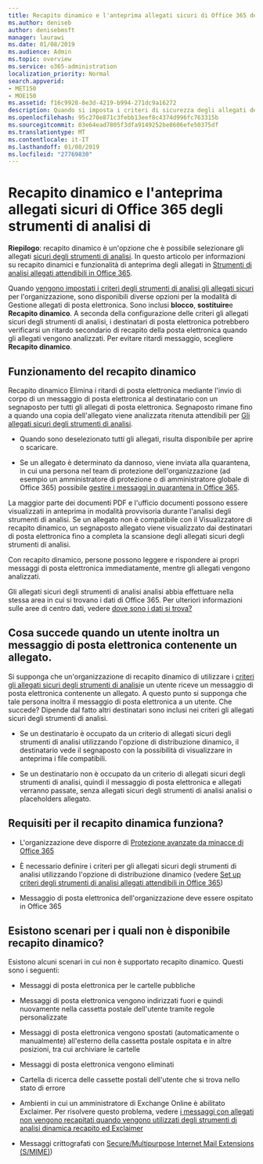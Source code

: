 ```yaml
---
title: Recapito dinamico e l'anteprima allegati sicuri di Office 365 degli strumenti di analisi di
ms.author: deniseb
author: denisebmsft
manager: laurawi
ms.date: 01/08/2019
ms.audience: Admin
ms.topic: overview
ms.service: o365-administration
localization_priority: Normal
search.appverid:
- MET150
- MOE150
ms.assetid: f16c9928-8e3d-4219-b994-271dc9a16272
description: Quando si imposta i criteri di sicurezza degli allegati degli strumenti di analisi, si sceglie recapito dinamico per evitare ritardi messaggio e consentire agli utenti di visualizzare in anteprima degli allegati che vengono analizzati.
ms.openlocfilehash: 95c270e871c3febb13eef8c4374d996fc763315b
ms.sourcegitcommit: 03e64ead7805f3dfa9149252be8606efe50375df
ms.translationtype: MT
ms.contentlocale: it-IT
ms.lasthandoff: 01/08/2019
ms.locfileid: "27769830"
---
```

# <a name="dynamic-delivery-and-previewing-with-office-365-atp-safe-attachments"></a>Recapito dinamico e l'anteprima allegati sicuri di Office 365 degli strumenti di analisi di

**Riepilogo**: recapito dinamico è un'opzione che è possibile selezionare gli allegati [sicuri degli strumenti di analisi](atp-safe-attachments.md). In questo articolo per informazioni su recapito dinamici e funzionalità di anteprima degli allegati in [Strumenti di analisi allegati attendibili in Office 365](atp-safe-attachments.md).

Quando [vengono impostati i criteri degli strumenti di analisi gli allegati sicuri](set-up-atp-safe-attachments-policies.md) per l'organizzazione, sono disponibili diverse opzioni per la modalità di Gestione allegati di posta elettronica. Sono inclusi **blocco**, **sostituire**e **Recapito dinamico**. A seconda della configurazione delle criteri gli allegati sicuri degli strumenti di analisi, i destinatari di posta elettronica potrebbero verificarsi un ritardo secondario di recapito della posta elettronica quando gli allegati vengono analizzati. Per evitare ritardi messaggio, scegliere **Recapito dinamico**.
  
## <a name="how-dynamic-delivery-works"></a>Funzionamento del recapito dinamico
  
Recapito dinamico Elimina i ritardi di posta elettronica mediante l'invio di corpo di un messaggio di posta elettronica al destinatario con un segnaposto per tutti gli allegati di posta elettronica. Segnaposto rimane fino a quando una copia dell'allegato viene analizzata ritenuta attendibili per [Gli allegati sicuri degli strumenti di analisi](atp-safe-attachments.md). 

- Quando sono deselezionato tutti gli allegati, risulta disponibile per aprire o scaricare. 

- Se un allegato è determinato da dannoso, viene inviata alla quarantena, in cui una persona nel team di protezione dell'organizzazione (ad esempio un amministratore di protezione o di amministratore globale di Office 365) possibile [gestire i messaggi in quarantena in Office 365](manage-quarantined-messages-and-files.md).

La maggior parte dei documenti PDF e l'ufficio documenti possono essere visualizzati in anteprima in modalità provvisoria durante l'analisi degli strumenti di analisi. Se un allegato non è compatibile con il Visualizzatore di recapito dinamico, un segnaposto allegato viene visualizzato dai destinatari di posta elettronica fino a completa la scansione degli allegati sicuri degli strumenti di analisi.

Con recapito dinamico, persone possono leggere e rispondere ai propri messaggi di posta elettronica immediatamente, mentre gli allegati vengono analizzati. 

Gli allegati sicuri degli strumenti di analisi analisi abbia effettuare nella stessa area in cui si trovano i dati di Office 365. Per ulteriori informazioni sulle aree di centro dati, vedere [dove sono i dati si trova?](https://products.office.com/where-is-your-data-located?geo=All) 
  
## <a name="what-happens-when-someone-forwards-an-email-that-contains-an-attachment"></a>Cosa succede quando un utente inoltra un messaggio di posta elettronica contenente un allegato.

Si supponga che un'organizzazione di recapito dinamico di utilizzare i [criteri gli allegati sicuri degli strumenti di analisi](set-up-atp-safe-attachments-policies.md)e un utente riceve un messaggio di posta elettronica contenente un allegato. A questo punto si supponga che tale persona inoltra il messaggio di posta elettronica a un utente. Che succede? Dipende dal fatto altri destinatari sono inclusi nei criteri gli allegati sicuri degli strumenti di analisi.
  
- Se un destinatario è occupato da un criterio di allegati sicuri degli strumenti di analisi utilizzando l'opzione di distribuzione dinamico, il destinatario vede il segnaposto con la possibilità di visualizzare in anteprima i file compatibili.
    
- Se un destinatario non è occupato da un criterio di allegati sicuri degli strumenti di analisi, quindi il messaggio di posta elettronica e allegati verranno passate, senza allegati sicuri degli strumenti di analisi analisi o placeholders allegato.
    
## <a name="whats-required-for-dynamic-delivery-to-work"></a>Requisiti per il recapito dinamica funziona?

- L'organizzazione deve disporre di [Protezione avanzate da minacce di Office 365](office-365-atp.md)
    
- È necessario definire i criteri per gli allegati sicuri degli strumenti di analisi utilizzando l'opzione di distribuzione dinamico (vedere [Set up criteri degli strumenti di analisi allegati attendibili in Office 365](set-up-atp-safe-attachments-policies.md))
    
- Messaggio di posta elettronica dell'organizzazione deve essere ospitato in Office 365
    
## <a name="are-there-scenarios-for-which-dynamic-delivery-is-not-available"></a>Esistono scenari per i quali non è disponibile recapito dinamico?

Esistono alcuni scenari in cui non è supportato recapito dinamico. Questi sono i seguenti:
  
- Messaggi di posta elettronica per le cartelle pubbliche
    
- Messaggi di posta elettronica vengono indirizzati fuori e quindi nuovamente nella cassetta postale dell'utente tramite regole personalizzate
    
- Messaggi di posta elettronica vengono spostati (automaticamente o manualmente) all'esterno della cassetta postale ospitata e in altre posizioni, tra cui archiviare le cartelle
    
- Messaggi di posta elettronica vengono eliminati
    
- Cartella di ricerca delle cassette postali dell'utente che si trova nello stato di errore
    
- Ambienti in cui un amministratore di Exchange Online è abilitato Exclaimer. Per risolvere questo problema, vedere [i messaggi con allegati non vengono recapitati quando vengono utilizzati degli strumenti di analisi dinamica recapito ed Exclaimer](https://support.microsoft.com/help/4014438/messages-with-attachments-are-not-delivered-when-atp-dynamic-delivery)

- Messaggi crittografati con [Secure/Multipurpose Internet Mail Extensions (S/MIME)](s-mime-for-message-signing-and-encryption.md))
    
